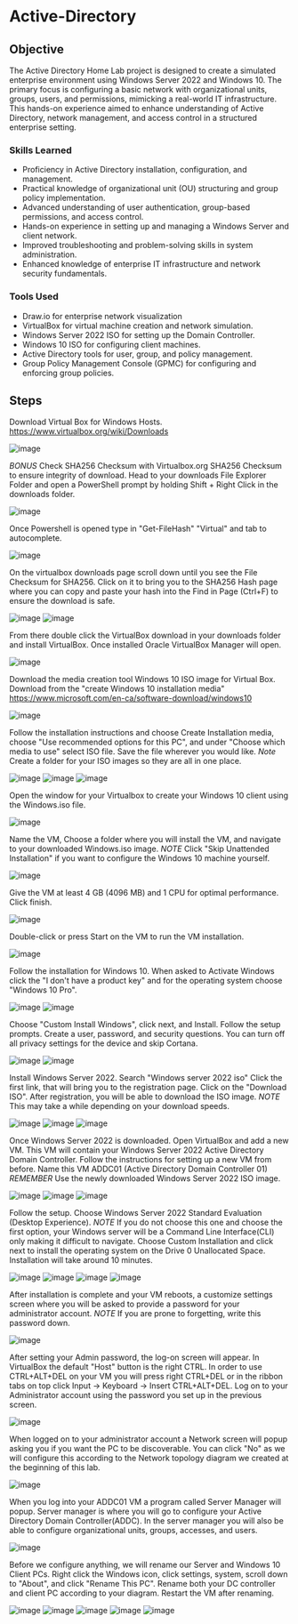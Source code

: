 # Active-Directory

## Objective

The Active Directory Home Lab project is designed to create a simulated enterprise environment using Windows Server 2022 and Windows 10. The primary focus is configuring a basic network with organizational units, groups, users, and permissions, mimicking a real-world IT infrastructure. This hands-on experience aimed to enhance understanding of Active Directory, network management, and access control in a structured enterprise setting.

### Skills Learned

- Proficiency in Active Directory installation, configuration, and management.
- Practical knowledge of organizational unit (OU) structuring and group policy implementation.
- Advanced understanding of user authentication, group-based permissions, and access control.
- Hands-on experience in setting up and managing a Windows Server and client network.
- Improved troubleshooting and problem-solving skills in system administration.
- Enhanced knowledge of enterprise IT infrastructure and network security fundamentals.

### Tools Used

- Draw.io for enterprise network visualization
- VirtualBox for virtual machine creation and network simulation.
- Windows Server 2022 ISO for setting up the Domain Controller.
- Windows 10 ISO for configuring client machines.
- Active Directory tools for user, group, and policy management.
- Group Policy Management Console (GPMC) for configuring and enforcing group policies.

## Steps
Download Virtual Box for Windows Hosts. https://www.virtualbox.org/wiki/Downloads

![image](https://github.com/user-attachments/assets/e0345df9-d222-40f4-9f58-96c2c9c9ffb7)

*BONUS* Check SHA256 Checksum with Virtualbox.org SHA256 Checksum to ensure integrity of download.
Head to your downloads File Explorer Folder and open a PowerShell prompt by holding Shift + Right Click in the downloads folder.

![image](https://github.com/user-attachments/assets/7f416933-8039-49ef-ab73-8f3843e11796)

Once Powershell is opened type in "Get-FileHash" "Virtual" and tab to autocomplete. 

![image](https://github.com/user-attachments/assets/7b8e2ab1-f091-4ffd-b4b8-21c4c7106afb)

On the virtualbox downloads page scroll down until you see the File Checksum for SHA256. Click on it to bring you to the SHA256 Hash page where you can copy and paste your hash into the Find in Page (Ctrl+F) to ensure the download is safe. 

![image](https://github.com/user-attachments/assets/3d6c76ca-777a-4333-8b1a-f35f79e06de1)
![image](https://github.com/user-attachments/assets/32ab4bed-aca7-4c3c-9efa-6b5ca69820e1)

From there double click the VirtualBox download in your downloads folder and install VirtualBox. Once installed Oracle VirtualBox Manager will open. 

![image](https://github.com/user-attachments/assets/5ce983b0-9a27-42d5-80ff-6c16e8b1eac9)

Download the media creation tool Windows 10 ISO image for Virtual Box. Download from the "create Windows 10 installation media" https://www.microsoft.com/en-ca/software-download/windows10

![image](https://github.com/user-attachments/assets/8536da4e-d96d-424f-8d32-d29e13cbd5e2)

Follow the installation instructions and choose Create Installation media, choose "Use recommended options for this PC", and under "Choose which media to use" select ISO file. Save the file wherever you would like. *Note* Create a folder for your ISO images so they are all in one place.

![image](https://github.com/user-attachments/assets/adc38606-4199-48f1-b881-35bed45bb67a)
![image](https://github.com/user-attachments/assets/3a31a1a3-bfa9-4e9c-a69b-77b6a6fe4d84)
![image](https://github.com/user-attachments/assets/bda4cb52-33b8-4e4d-b9f5-e9147c0c26d8)

Open the window for your Virtualbox to create your Windows 10 client using the Windows.iso file. 

![image](https://github.com/user-attachments/assets/c2a3a08c-0c02-40ca-9ffc-8713643f8ed3)

Name the VM, Choose a folder where you will install the VM, and navigate to your downloaded Windows.iso image. *NOTE* Click "Skip Unattended Installation" if you want to configure the Windows 10 machine yourself.

![image](https://github.com/user-attachments/assets/7d738866-4d0c-4043-a7fc-590bce3aa9c7)

Give the VM at least 4 GB (4096 MB) and 1 CPU for optimal performance. Click finish.

![image](https://github.com/user-attachments/assets/f92195ab-ffd0-4260-801b-3ae2db6f6381)

Double-click or press Start on the VM to run the VM installation. 

![image](https://github.com/user-attachments/assets/9ca55e43-e89d-46a1-8ec5-f545b56e6551)

Follow the installation for Windows 10. When asked to Activate Windows click the "I don't have a product key" and for the operating system choose "Windows 10 Pro".

![image](https://github.com/user-attachments/assets/6b981107-2cdf-4da1-989f-5bf236098e40)
![image](https://github.com/user-attachments/assets/22857a83-be40-4842-a507-aba47f85e6ed)

Choose "Custom Install Windows", click next, and Install. Follow the setup prompts. Create a user, password, and security questions. You can turn off all privacy settings for the device and skip Cortana. 

![image](https://github.com/user-attachments/assets/5be18b6e-86f5-4423-8ad1-84ef90d69cb1)
![image](https://github.com/user-attachments/assets/995b3de4-283b-4182-a0ff-95eb676a500e)

Install Windows Server 2022. Search "Windows server 2022 iso" Click the first link, that will bring you to the registration page. Click on the "Download ISO". After registration, you will be able to download the ISO image. *NOTE* This may take a while depending on your download speeds.

![image](https://github.com/user-attachments/assets/9f16ab41-0a3e-411a-8990-be82b9488aa4)
![image](https://github.com/user-attachments/assets/aab087ce-8872-47d4-b588-1c53e9328435)
![image](https://github.com/user-attachments/assets/2140a72c-8563-40d3-bdec-fc85a19ed8ea)

 Once Windows Server 2022 is downloaded. Open VirtualBox and add a new VM. This VM will contain your Windows Server 2022 Active Directory Domain Controller. Follow the instructions for setting up a new VM from before. Name this VM ADDC01 (Active Directory Domain Controller 01) 
 *REMEMBER* Use the newly downloaded Windows Server 2022 ISO image.

![image](https://github.com/user-attachments/assets/afdaf56e-f2d9-4bd4-962a-f00013b9d787)
![image](https://github.com/user-attachments/assets/fe045503-ecf9-45d1-a3ae-a90e75320f8f)
![image](https://github.com/user-attachments/assets/61fc21ec-d91c-40f2-9671-b0b3e8f0116c)

Follow the setup. Choose Windows Server 2022 Standard Evaluation (Desktop Experience). *NOTE* If you do not choose this one and choose the first option, your Windows server will be a Command Line Interface(CLI) only making it difficult to navigate.
Choose Custom Installation and click next to install the operating system on the Drive 0 Unallocated Space. 
Installation will take around 10 minutes. 

![image](https://github.com/user-attachments/assets/b7e04604-80e9-4a9e-89bb-ad6c507ef741)
![image](https://github.com/user-attachments/assets/eac0163c-b12d-4c9a-9548-6fd9b285a82a)
![image](https://github.com/user-attachments/assets/b80b4235-0e0c-4d54-81a8-709ffa9d08c5)
![image](https://github.com/user-attachments/assets/e5062373-707b-4257-a7c9-2a68dd24135d)

After installation is complete and your VM reboots, a customize settings screen where you will be asked to provide a password for your administrator account. 
*NOTE* If you are prone to forgetting, write this password down. 

![image](https://github.com/user-attachments/assets/73bcc381-f37a-4e20-ae56-af74e82be455)

After setting your Admin password, the log-on screen will appear. In VirtualBox the default "Host" button is the right CTRL. In order to use CTRL+ALT+DEL on your VM you will press right CTRL+DEL or in the ribbon tabs on top click Input -> Keyboard -> Insert CTRL+ALT+DEL.
Log on to your Administrator account using the password you set up in the previous screen.

![image](https://github.com/user-attachments/assets/ece1a205-8c65-4d16-bdef-56c8e3b1b2e7)

When logged on to your administrator account a Network screen will popup asking you if you want the PC to be discoverable. You can click "No" as we will configure this according to the Network topology diagram we created at the beginning of this lab.

![image](https://github.com/user-attachments/assets/92ddd4db-a78a-4aba-b0b9-f35a9010ef2e)

When you log into your ADDC01 VM a program called Server Manager will popup. Server manager is where you will go to configure your Active Directory Domain Controller(ADDC). In the server manager you will also be able to configure organizational units, groups, accesses, and users. 

![image](https://github.com/user-attachments/assets/a9fc96ff-1dc9-4a5a-b118-1b957e8cf90c)

Before we configure anything, we will rename our Server and Windows 10 Client PCs. 
Right click the Windows icon, click settings, system, scroll down to "About", and click "Rename This PC". Rename both your DC controller and client PC according to your diagram.
Restart the VM after renaming.

![image](https://github.com/user-attachments/assets/68563a0f-a684-4e4e-a361-bb2b0403755b)
![image](https://github.com/user-attachments/assets/a53165cd-4e9b-4804-9a12-217faa2ba057)
![image](https://github.com/user-attachments/assets/471e798e-15c2-467e-8abe-af52d0f35d9c)
![image](https://github.com/user-attachments/assets/60dc46ba-a7c2-4cbd-b82a-7bda32bcfd1c)
![image](https://github.com/user-attachments/assets/752816c4-f026-4722-ae97-51dcb5d3bc74)

